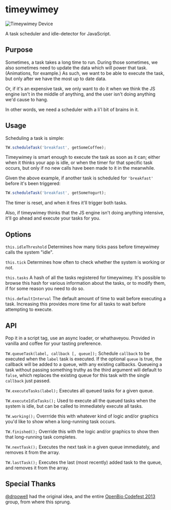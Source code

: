 # timeywimey

![Timeywimey Device](http://25.media.tumblr.com/tumblr_lh1tjkLSkG1qa0q13o1_500.jpg)

A task scheduler and idle-detector for JavaScript.

## Purpose

Sometimes, a task takes a long time to run. During those sometimes, we also sometimes need to update the data which will power that task. (Animations, for example.) As such, we want to be able to execute the task, but only after we have the most up to date data.

Or, if it's an expensive task, we only want to do it when we think the JS engine isn't in the middle of anything, and the user isn't doing anything we'd cause to hang.

In other words, we need a scheduler with a li'l bit of brains in it.

## Usage

Scheduling a task is simple:

```javascript
TW.scheduleTask('breakfast', getSomeCoffee);
```

Timeywimey is smart enough to execute the task as soon as it can; either when it thinks your app is idle, or when the timer for that specific task occurs, but only if no new calls have been made to it in the meanwhile.

Given the above example, if another task is scheduled for `'breakfast'` before it's been triggered:

```javascript
TW.scheduleTask('breakfast', getSomeYogurt);
```

The timer is reset, and when it fires it'll trigger both tasks.

Also, if timeywimey thinks that the JS engine isn't doing anything intensive, it'll go ahead and execute your tasks for you.

## Options

`this.idleThreshold`
Determines how many ticks pass before timeywimey calls the system "idle".

`this.tick`
Determines how often to check whether the system is working or not.

`this.tasks`
A hash of all the tasks registered for timeywimey.  It's possible to browse this hash for various information about the tasks, or to modify them, if for some reason you need to do so.

`this.defaultInterval`
The default amount of time to wait before executing a task.  Increasing this provides more time for all tasks to wait before attempting to execute.

## API

Pop it in a script tag, use an async loader, or whathaveyou.  Provided in vanilla and coffee for your tasting preference.

`TW.queueTask(label, callback [, queue]);`
Schedule `callback` to be executed when the `label` task is executed.  If the optional `queue` is true, the callback will be added to a queue, with any existing callbacks.  Queueing a task without passing something truthy as the third argument will default to `false`, which replaces the existing queue for this task with the single `callback` just passed.

`TW.executeTasks(label);`
Executes all queued tasks for a given queue.

`TW.executeIdleTasks();`
Used to execute all the queued tasks when the system is idle, but can be called to immediately execute all tasks.

`TW.working();`
Overrride this with whatever kind of logic and/or graphics you'd like to show when a long-running task occurs.

`TW.finished();`
Override this with the logic and/or graphics to show then that long-running task completes.

`TW.nextTask();`
Executes the next task in a given queue immediately, and removes it from the array.

`TW.lastTask();`
Executes the last (most recently) added task to the queue, and removes it from the array.

## Special Thanks

[@drpowell](https://github.com/drpowell) had the original idea, and the entire [OpenBio Codefest 2013](http://www.open-bio.org/wiki/Codefest_2013) group, from where this sprung.

